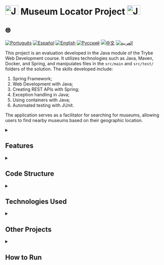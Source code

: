 # <img src="https://cdn-icons-png.flaticon.com/128/226/226777.png" alt="Java Projects Logo" width="42" height="30" /> Museum Locator Project <img src="https://cdn-icons-png.flaticon.com/128/226/226777.png" alt="Java Projects Logo" width="42" height="30" />

## 🌐 
[![Português](https://img.shields.io/badge/Português-green)](https://github.com/SamuelRocha91/localizadorDeMuseus/blob/main/README.md) 
[![Español](https://img.shields.io/badge/Español-yellow)](https://github.com/SamuelRocha91/localizadorDeMuseus/blob/main/README_es.md) 
[![English](https://img.shields.io/badge/English-blue)](https://github.com/SamuelRocha91/localizadorDeMuseus/blob/main/README_en.md) 
[![Русский](https://img.shields.io/badge/Русский-lightgrey)](https://github.com/SamuelRocha91/localizadorDeMuseus/blob/main/README_ru.md) 
[![中文](https://img.shields.io/badge/中文-red)](https://github.com/SamuelRocha91/localizadorDeMuseus/Agrix/blob/main/README_ch.md) 
[![العربية](https://img.shields.io/badge/العربية-orange)](https://github.com/SamuelRocha91/localizadorDeMuseus/blob/main/README_ar.md)

<p>This project is an evaluation developed in the Java module of the Trybe Web Development course. It utilizes technologies such as Java, Maven, Docker, and Spring, and manipulates files in the <code>src/main</code> and <code>src/test/</code> folders of the solution. The skills developed include:</p>
<ol>
  <li>Spring Framework;</li>
  <li>Web Development with Java;</li>
  <li>Creating REST APIs with Spring;</li>
  <li>Exception handling in Java;</li>
  <li>Using containers with Java;</li>
  <li>Automated testing with JUnit.</li>
</ol>
<p>The application serves as a facilitator for searching for museums, allowing users to find nearby museums based on their geographic location.</p>

<details>
  <summary><h2>Features</h2></summary>
  - **Museum Registration**: Allows the addition of new museums to the system.
  - **Location of Nearby Museums**: Users can find the nearest museums based on their geographic coordinates.
  - **Query Specific Museums**: Enables the search for museums by their ID.
</details>

<details>
  <summary><h2>Code Structure</h2></summary>
  The code is organized in a controller that manages the routes and interactions with the museum service. An example of a controller for museums is presented below:

  ```java
  @RestController
  @RequestMapping("/museums")
  public class MuseumController {
      // Code omitted for brevity...
  }
  ```
</details>

<details>
  <summary><h2>Technologies Used</h2></summary>
  - **Java**: Main programming language.
  - **Spring Boot**: Framework for building web applications and REST APIs.
  - **Maven**: Tool for managing Java projects.
  - **Docker**: Platform for creating and managing containers.
  - **JUnit**: Library for automated testing in Java.
</details>

<details>
  <summary><h2>Other Projects</h2></summary>
  - 🗳️ [Voting System](https://github.com/SamuelRocha91/sistemaDeVotacao/blob/main/README_en.md)
  - 📃 [Progression Rules](https://github.com/SamuelRocha91/project_rule_of_progression/blob/main/README_en.md)
  - 🌱 [Agrix](https://github.com/SamuelRocha91/Agrix/blob/main/README_en.md)
</details>

<details>
  <summary><h2>How to Run</h2></summary>
  1. Clone this repository to your local machine:
     ```sh
     git clone https://github.com/SamuelRocha91/localizadorDeMuseus.git
     ```

  2. Navigate to the project directory.

  3. Compile and run the application using Maven or Docker according to your preference.
</details>
